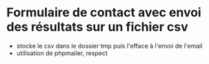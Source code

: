 # Formulaire de contact avec envoi des résultats sur un fichier csv

- stocke le csv dans le dossier tmp puis l'efface à l'envoi de l'email
- utilisation de phpmailer, respect
